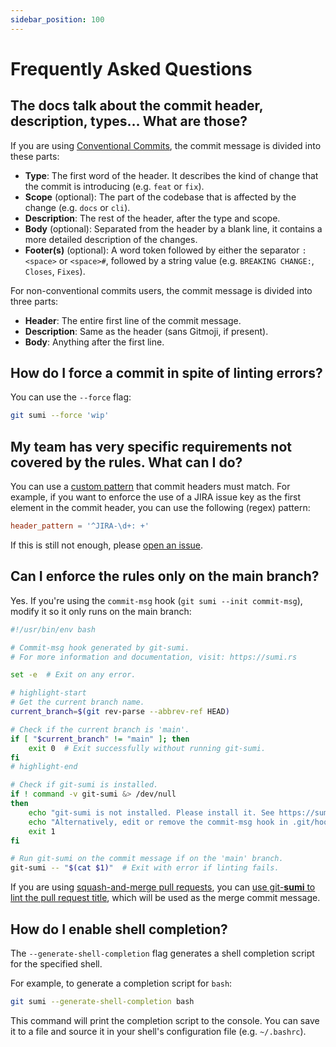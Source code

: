 ```yaml
---
sidebar_position: 100
---
```


# Frequently Asked Questions

## The docs talk about the commit header, description, types… What are those?

If you are using [Conventional Commits](https://www.conventionalcommits.org/), the commit message is divided into these parts:

- **Type**: The first word of the header. It describes the kind of change that the commit is introducing (e.g. `feat` or `fix`).
- **Scope** (optional): The part of the codebase that is affected by the change (e.g. `docs` or `cli`).
- **Description**: The rest of the header, after the type and scope.
- **Body** (optional): Separated from the header by a blank line, it contains a more detailed description of the changes.
- **Footer(s)** (optional): A word token followed by either the separator `:<space>` or `<space>#`, followed by a string value (e.g. `BREAKING CHANGE:`, `Closes`, `Fixes`).

For non-conventional commits users, the commit message is divided into three parts:

- **Header**: The entire first line of the commit message.
- **Description**: Same as the header (sans Gitmoji, if present).
- **Body**: Anything after the first line.

## How do I force a commit in spite of linting errors?

You can use the `--force` flag:

```bash
git sumi --force 'wip'
```

## My team has very specific requirements not covered by the rules. What can I do?

You can use a [custom pattern](/docs/rules#header-pattern) that commit headers must match. For example, if you want to enforce the use of a JIRA issue key as the first element in the commit header, you can use the following (regex) pattern:

```toml
header_pattern = '^JIRA-\d+: +'
```

If this is still not enough, please [open an issue](https://github.com/welpo/git-sumi/issues/new/choose).

## Can I enforce the rules **only** on the main branch?

Yes. If you're using the `commit-msg` hook (`git sumi --init commit-msg`), modify it so it only runs on the main branch:

```bash title=".git/hooks/commit-msg"
#!/usr/bin/env bash

# Commit-msg hook generated by git-sumi.
# For more information and documentation, visit: https://sumi.rs

set -e  # Exit on any error.

# highlight-start
# Get the current branch name.
current_branch=$(git rev-parse --abbrev-ref HEAD)

# Check if the current branch is 'main'.
if [ "$current_branch" != "main" ]; then
    exit 0  # Exit successfully without running git-sumi.
fi
# highlight-end

# Check if git-sumi is installed.
if ! command -v git-sumi &> /dev/null
then
    echo "git-sumi is not installed. Please install it. See https://sumi.rs for instructions."
    echo "Alternatively, edit or remove the commit-msg hook in .git/hooks/commit-msg."
    exit 1
fi

# Run git-sumi on the commit message if on the 'main' branch.
git-sumi -- "$(cat $1)"  # Exit with error if linting fails.
```

If you are using [squash-and-merge pull requests](https://docs.github.com/en/repositories/configuring-branches-and-merges-in-your-repository/configuring-pull-request-merges/configuring-commit-squashing-for-pull-requests), you can [use git-**sumi** to lint the pull request title](/docs/integration#linting-pull-request-titles), which will be used as the merge commit message.

## How do I enable shell completion?

The `--generate-shell-completion` flag generates a shell completion script for the specified shell.

For example, to generate a completion script for `bash`:

```bash
git sumi --generate-shell-completion bash
```

This command will print the completion script to the console. You can save it to a file and source it in your shell's configuration file (e.g. `~/.bashrc`).
